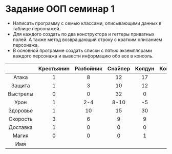 # Задание ООП семинар 1
* Написать программу с семью классами, описывающими данных в таблице персонажей. 
* Для каждого создать по два конструктора и геттеры приватных полей.
А также метод возвращающий строку с кратким описанием персонажа. 
* В основной программе создать списки с пятью экземплярами каждого персонажа и вывести информацию обо все в консоль.


|          | Крестьянин | Разбойник | Снайпер | Колдун | Копейщик | Арбалетчик | Монах |
|:--------:|:----------:|:---------:|:-------:|:------:|:--------:|:----------:|:-----:|
|   Атака  |      1     |     8     |    12   |   17   |     4    |      6     |   12  |
|  Защита  |      1     |     3     |    10   |   12   |     5    |      3     |   7   |
| Выстрелы |      0     |     0     |    32   |    0   |     0    |     16     |   0   |
|   Урон   |      1     |    2-4    |   8-10  |   -5   |    1-3   |     2-3    |   -4  |
| Здоровье |      1     |     10    |    15   |   30   |    10    |     10     |   30  |
| Скорость |      3     |     6     |    9    |    9   |     4    |      4     |   5   |
| Доставка |      1     |     0     |    0    |    0   |     0    |      0     |   0   |
|   Магия  |      0     |     0     |    0    |    1   |     0    |      0     |   1   |
|    Имя   |            |           |         |        |          |            |       |



